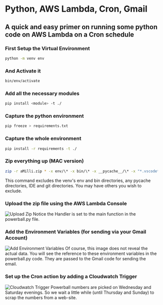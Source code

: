 # Python, AWS Lambda, Cron, Gmail

## A quick and easy primer on running some python code on AWS Lambda on a Cron schedule

### First Setup the Virtual Environment
```bash
python -m venv env
```

### And Activate it
```bash
bin/env/activate
```

### Add all the necessary modules
```bash
pip install <module> -t ./
```

### Capture the python environment
```bash
pip freeze > requirements.txt
```

### Capture the whole environment
```bash
pip install -r requirements -t ./
```

### Zip everything up (MAC version)
```bash
zip -r aMilli.zip * -x env/\* -x bin/\* -x __pycache__/\* -x "*.vscode*" "*.git*"
```
This command excludes the venv's env and bin directories, any pycache directories, IDE and git directories.  You may have others you wish to exclude.


### Upload the zip file using the AWS Lambda Console

![Upload Zip](https://i.imgur.com/FrzgzLg.png)
Notice the Handler is set to the main function in the powerball.py file.

### Add the Environment Variables (for sending via your Gmail Account)

![Add Environment Variables](https://i.imgur.com/4Q0wbJU.png)
Of course, this image does not reveal the actual data.  You will see the reference to these environment variables in the powerball.py code.  They are passed to the Gmail code for sending the email.

### Set up the Cron action by adding a Cloudwatch Trigger

![Cloudwatch Trigger](https://i.imgur.com/88h69dF.png)
Powerball numbers are picked on Wednesday and Saturday evenings.  So we wait a little while (until Thursday and Sunday) to scrap the numbers from a web-site.


